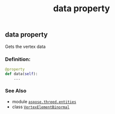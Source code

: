 ﻿---
title: data property
second_title: Aspose.3D for Python via .NET API References
description: 
type: docs
weight: 70
url: /python-net/aspose.threed.entities/vertexelementbinormal/data/
is_root: false
---

## data property


Gets the vertex data
### Definition:
```python
@property
def data(self):
    ...
```

### See Also
* module [`aspose.threed.entities`](../../)
* class [`VertexElementBinormal`](/3d/python-net/aspose.threed.entities/vertexelementbinormal)
